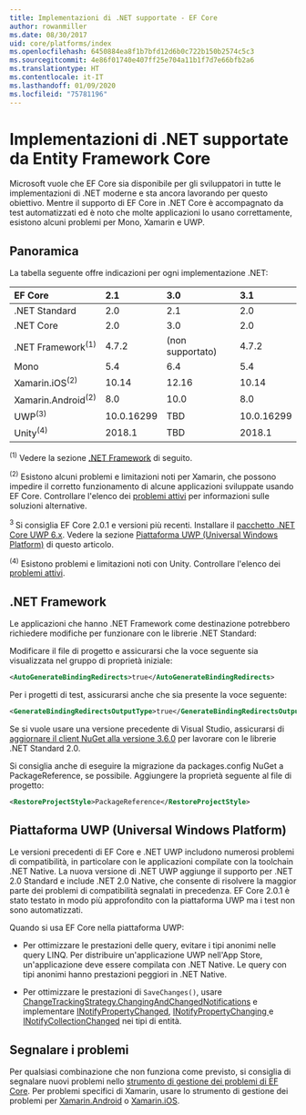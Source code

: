 ```yaml
---
title: Implementazioni di .NET supportate - EF Core
author: rowanmiller
ms.date: 08/30/2017
uid: core/platforms/index
ms.openlocfilehash: 6450884ea8f1b7bfd12d6b0c722b150b2574c5c3
ms.sourcegitcommit: 4e86f01740e407ff25e704a11b1f7d7e66bfb2a6
ms.translationtype: HT
ms.contentlocale: it-IT
ms.lasthandoff: 01/09/2020
ms.locfileid: "75781196"
---
```

# <a name="net-implementations-supported-by-ef-core"></a>Implementazioni di .NET supportate da Entity Framework Core

Microsoft vuole che EF Core sia disponibile per gli sviluppatori in tutte le implementazioni di .NET moderne e sta ancora lavorando per questo obiettivo. Mentre il supporto di EF Core in .NET Core è accompagnato da test automatizzati ed è noto che molte applicazioni lo usano correttamente, esistono alcuni problemi per Mono, Xamarin e UWP.

## <a name="overview"></a>Panoramica

La tabella seguente offre indicazioni per ogni implementazione .NET:

| EF Core                       | 2.1        | 3.0             | 3.1        |
|:------------------------------|:-----------|:----------------|:-----------|
| .NET Standard                 | 2.0        | 2.1             | 2.0        |
| .NET Core                     | 2.0        | 3.0             | 2.0        |
| .NET Framework<sup>(1)</sup>  | 4.7.2      | (non supportato) | 4.7.2      |
| Mono                          | 5.4        | 6.4             | 5.4        |
| Xamarin.iOS<sup>(2)</sup>     | 10.14      | 12.16           | 10.14      |
| Xamarin.Android<sup>(2)</sup> | 8.0        | 10.0            | 8.0        |
| UWP<sup>(3)</sup>             | 10.0.16299 | TBD             | 10.0.16299 |
| Unity<sup>(4)</sup>           | 2018.1     | TBD             | 2018.1     |

<sup>(1)</sup> Vedere la sezione [.NET Framework](#net-framework) di seguito.

<sup>(2)</sup> Esistono alcuni problemi e limitazioni noti per Xamarin, che possono impedire il corretto funzionamento di alcune applicazioni sviluppate usando EF Core. Controllare l'elenco dei [problemi attivi](https://github.com/aspnet/entityframeworkCore/issues?q=is%3Aopen+is%3Aissue+label%3Aarea-xamarin) per informazioni sulle soluzioni alternative.

<sup>3 </sup> Si consiglia EF Core 2.0.1 e versioni più recenti. Installare il [pacchetto .NET Core UWP 6.x](https://www.nuget.org/packages/Microsoft.NETCore.UniversalWindowsPlatform/). Vedere la sezione [Piattaforma UWP (Universal Windows Platform)](#universal-windows-platform) di questo articolo.

<sup>(4)</sup> Esistono problemi e limitazioni noti con Unity. Controllare l'elenco dei [problemi attivi](https://github.com/aspnet/entityframeworkCore/issues?q=is%3Aopen+is%3Aissue+label%3Aarea-unity).

## <a name="net-framework"></a>.NET Framework

Le applicazioni che hanno .NET Framework come destinazione potrebbero richiedere modifiche per funzionare con le librerie .NET Standard:

Modificare il file di progetto e assicurarsi che la voce seguente sia visualizzata nel gruppo di proprietà iniziale:

``` xml
<AutoGenerateBindingRedirects>true</AutoGenerateBindingRedirects>
```

Per i progetti di test, assicurarsi anche che sia presente la voce seguente:

``` xml
<GenerateBindingRedirectsOutputType>true</GenerateBindingRedirectsOutputType>
```

Se si vuole usare una versione precedente di Visual Studio, assicurarsi di [aggiornare il client NuGet alla versione 3.6.0](https://www.nuget.org/downloads) per lavorare con le librerie .NET Standard 2.0.

Si consiglia anche di eseguire la migrazione da packages.config NuGet a PackageReference, se possibile. Aggiungere la proprietà seguente al file di progetto:

``` xml
<RestoreProjectStyle>PackageReference</RestoreProjectStyle>
```

## <a name="universal-windows-platform"></a>Piattaforma UWP (Universal Windows Platform)

Le versioni precedenti di EF Core e .NET UWP includono numerosi problemi di compatibilità, in particolare con le applicazioni compilate con la toolchain .NET Native. La nuova versione di .NET UWP aggiunge il supporto per .NET 2.0 Standard e include .NET 2.0 Native, che consente di risolvere la maggior parte dei problemi di compatibilità segnalati in precedenza. EF Core 2.0.1 è stato testato in modo più approfondito con la piattaforma UWP ma i test non sono automatizzati.

Quando si usa EF Core nella piattaforma UWP:

* Per ottimizzare le prestazioni delle query, evitare i tipi anonimi nelle query LINQ. Per distribuire un'applicazione UWP nell'App Store, un'applicazione deve essere compilata con .NET Native. Le query con tipi anonimi hanno prestazioni peggiori in .NET Native.

* Per ottimizzare le prestazioni di `SaveChanges()`, usare [ChangeTrackingStrategy.ChangingAndChangedNotifications](/dotnet/api/microsoft.entityframeworkcore.changetrackingstrategy) e implementare [INotifyPropertyChanged](https://msdn.microsoft.com/library/system.componentmodel.inotifypropertychanged.aspx), [INotifyPropertyChanging ](https://msdn.microsoft.com/library/system.componentmodel.inotifypropertychanging.aspx) e [INotifyCollectionChanged](https://msdn.microsoft.com/library/system.collections.specialized.inotifycollectionchanged.aspx) nei tipi di entità.

## <a name="report-issues"></a>Segnalare i problemi

Per qualsiasi combinazione che non funziona come previsto, si consiglia di segnalare nuovi problemi nello [strumento di gestione dei problemi di EF Core](https://github.com/aspnet/entityframeworkcore/issues/new). Per problemi specifici di Xamarin, usare lo strumento di gestione dei problemi per [Xamarin.Android](https://github.com/xamarin/xamarin-android/issues/new) o [Xamarin.iOS](https://github.com/xamarin/xamarin-macios/issues/new).
